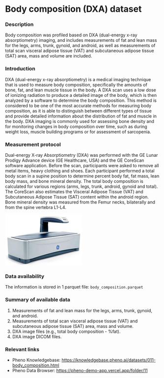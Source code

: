 # Body composition (DXA) dataset  

### Description 

Body composition was profiled based on DXA (dual-energy x-ray absorptiometry) imaging, and includes measurements of fat and lean mass for the legs, arms, trunk, gynoid, and android, as well as measurements of total scan visceral adipose tissue (VAT) and subcutaneous adipose tissue (SAT) area, mass and volume are included.

### Introduction

DXA (dual-energy x-ray absorptiometry) is a medical imaging technique that is used to measure body composition, specifically the amounts of bone, fat, and lean muscle tissue in the body. A DXA scan uses a low dose of ionizing radiation to produce a detailed image of the body, which is then analyzed by a software to determine the body composition. This method is considered to be one of the most accurate methods for measuring body composition, as it is able to distinguish between different types of tissue and provide detailed information about the distribution of fat and muscle in the body. DXA imaging is commonly used for assessing bone density and for monitoring changes in body composition over time, such as during weight loss, muscle building programs or for assessment of sarcopenia.

### Measurement protocol 
<!-- long measurment protocol for the data browser -->
Dual-energy X-ray Absorptiometry (DXA) was performed with the GE Lunar Prodigy Advance device (GE Healthcare, USA) and the GE CoreScan software application. Before the scan, participants were asked to remove all metal items, heavy clothing and shoes. Each participant performed a total body scan in a supine position to determine percent body fat, fat mass, lean body mass, and bone mineral density. The total body composition is calculated for various regions (arms, legs, trunk, android, gynoid and total). The CoreScan also estimates the Visceral Adipose Tissue (VAT) and Subcutaneous Adipose Tissue (SAT) content within the android region. Bone mineral density was measured from the Femur necks, bilaterally and from the spine vertebra L1-L4. 

![DXA](dxa_machine.jpeg)

### Data availability 
<!-- for the example notebooks -->
The information is stored in 1 parquet file: `body_composition.parquet`

### Summary of available data 
<!-- for the data browser -->
1. Measurements of fat and lean mass for the legs, arms, trunk, gynoid, and android.
2. Measurements of total scan visceral adipose tissue (VAT) and subcutaneous adipose tissue (SAT) area, mass and volume.
3. DXA image files (e.g., total body composition - %fat).
4. DXA image DICOM files.

### Relevant links

* Pheno Knowledgebase: https://knowledgebase.pheno.ai/datasets/011-body_composition.html
* Pheno Data Browser: https://pheno-demo-app.vercel.app/folder/11
